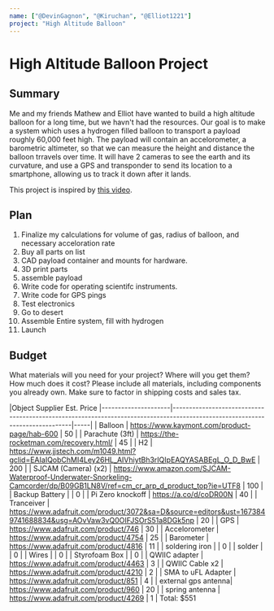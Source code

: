 ```yaml
---
name: ["@DevinGagnon", "@Kiruchan", "@Elliot1221"]
project: "High Altitude Balloon"
---
```


# High Altitude Balloon Project



## Summary

Me and my friends Mathew  and Elliot have wanted to build a high altitude balloon for a long time, but we havn't had the resources.
Our goal is to make a system which uses a hydrogen filled balloon to transport a payload roughly 60,000 feet high. The payload will contain an accelorometer, a 
barometric altimeter, so that we can measure the height and distance the balloon trravels over time. It will have 2 cameras to see the earth and its curvature, and 
use a GPS and transponder to send its location to a smartphone, allowing us to track it down after it lands.

This project is inspired by [this video](https://www.youtube.com/watch?v=-QudqzI2iKk).

## Plan

1. Finalize my calculations for volume of gas, radius of balloon, and necessary acceloration rate
2. Buy all parts on list
3. CAD payload container and mounts for hardware.
5. 3D print parts
6. assemble payload
7. Write code for operating scientifc instruments.
8. Write code for GPS pings
8. Test electronics
9. Go to desert
10. Assemble Entire system, fill with hydrogen
11. Launch




## Budget

What materials will you need for your project? Where will you get them? How much does it cost? Please include all materials, including components you already own. Make sure to factor in shipping costs and sales tax.

|Object	Supplier	Est. Price
|---------------------|-----------------------------------------------------------------------------------------------------------------------------|-----|
| Balloon             | https://www.kaymont.com/product-page/hab-600	                                                                              | 50  |
| Parachute (3ft)    	| https://the-rocketman.com/recovery.html/	                                                                                  | 45  |
| H2                	| https://www.jjstech.com/m1049.html?gclid=EAIaIQobChMI4Ley26HL_AIVhiytBh3rIQIpEAQYASABEgL_O_D_BwE	                          | 200 |
| SJCAM (Camera) (x2)	| https://www.amazon.com/SJCAM-Waterproof-Underwater-Snorkeling-Camcorder/dp/B09GB1LN8V/ref=cm_cr_arp_d_product_top?ie=UTF8 	| 100 |
| Backup Battery		  |                                                                                                                             | 0   |
| Pi Zero knockoff    | https://a.co/d/coDR00N	                                                                                                    | 40  |
| Tranceiver	        | https://www.adafruit.com/product/3072&sa=D&source=editors&ust=1673849741688834&usg=AOvVaw3vQ0OIFJSOrS51a8DGk5np	            | 20  |
| GPS                	| https://www.adafruit.com/product/746	                                                                                      | 30  |
| Accelorometer	      | https://www.adafruit.com/product/4754	                                                                                      | 25  |
| Barometer	          | https://www.adafruit.com/product/4816	                                                                                      | 11  |
| soldering iron		  |                                                                                                                             | 0   |
| solder	            |                                                                                                                             | 0   |
| Wires	              |                                                                                                                             |	0   |
| Styrofoam Box	      |                                                                                                                             | 0   |
| QWIIC adapter	      | https://www.adafruit.com/product/4463	                                                                                      | 3   |
| QWIIC Cable x2	    | https://www.adafruit.com/product/4210	                                                                                      | 2   |
| SMA to uFL Adapter	| https://www.adafruit.com/product/851	                                                                                      | 4   |
| external gps antenna| https://www.adafruit.com/product/960	                                                                                      | 20  |
| spring antenna      | https://www.adafruit.com/product/4269	                                                                                      | 1   |
Total: $551

